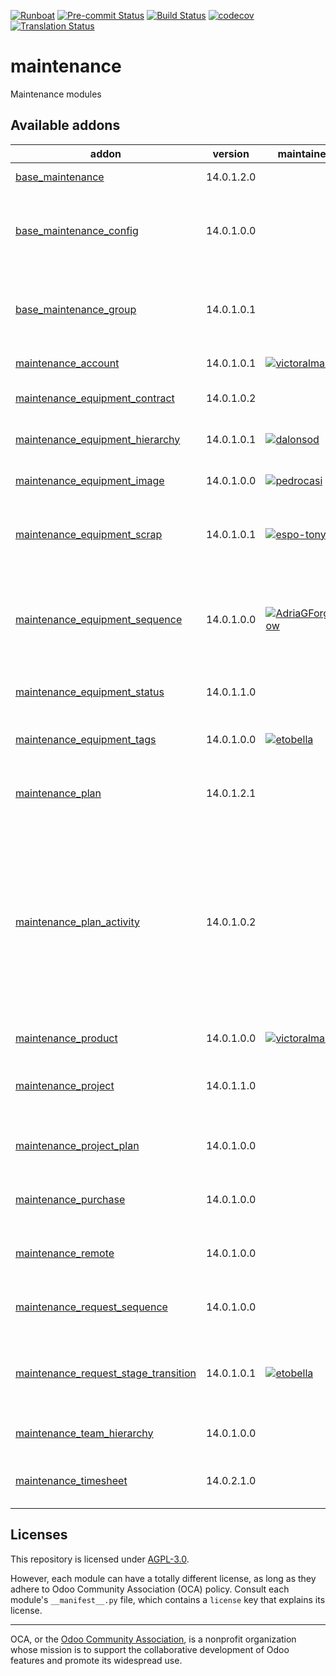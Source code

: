 
[![Runboat](https://img.shields.io/badge/runboat-Try%20me-875A7B.png)](https://runboat.odoo-community.org/builds?repo=OCA/maintenance&target_branch=14.0)
[![Pre-commit Status](https://github.com/OCA/maintenance/actions/workflows/pre-commit.yml/badge.svg?branch=14.0)](https://github.com/OCA/maintenance/actions/workflows/pre-commit.yml?query=branch%3A14.0)
[![Build Status](https://github.com/OCA/maintenance/actions/workflows/test.yml/badge.svg?branch=14.0)](https://github.com/OCA/maintenance/actions/workflows/test.yml?query=branch%3A14.0)
[![codecov](https://codecov.io/gh/OCA/maintenance/branch/14.0/graph/badge.svg)](https://codecov.io/gh/OCA/maintenance)
[![Translation Status](https://translation.odoo-community.org/widgets/maintenance-14-0/-/svg-badge.svg)](https://translation.odoo-community.org/engage/maintenance-14-0/?utm_source=widget)

<!-- /!\ do not modify above this line -->

# maintenance

Maintenance modules

<!-- /!\ do not modify below this line -->

<!-- prettier-ignore-start -->

[//]: # (addons)

Available addons
----------------
addon | version | maintainers | summary
--- | --- | --- | ---
[base_maintenance](base_maintenance/) | 14.0.1.2.0 |  | Base Maintenance
[base_maintenance_config](base_maintenance_config/) | 14.0.1.0.0 |  | Provides general settings for the Maintenance App
[base_maintenance_group](base_maintenance_group/) | 14.0.1.0.1 |  | Provides base access groups for the Maintenance App
[maintenance_account](maintenance_account/) | 14.0.1.0.1 | [![victoralmau](https://github.com/victoralmau.png?size=30px)](https://github.com/victoralmau) | Maintenance Account
[maintenance_equipment_contract](maintenance_equipment_contract/) | 14.0.1.0.2 |  | Manage equipment contracts
[maintenance_equipment_hierarchy](maintenance_equipment_hierarchy/) | 14.0.1.0.1 | [![dalonsod](https://github.com/dalonsod.png?size=30px)](https://github.com/dalonsod) | Manage equipment hierarchy
[maintenance_equipment_image](maintenance_equipment_image/) | 14.0.1.0.0 | [![pedrocasi](https://github.com/pedrocasi.png?size=30px)](https://github.com/pedrocasi) | Adds images to equipment.
[maintenance_equipment_scrap](maintenance_equipment_scrap/) | 14.0.1.0.1 | [![espo-tony](https://github.com/espo-tony.png?size=30px)](https://github.com/espo-tony) | Enhance the functionality for Scrapping Equipments
[maintenance_equipment_sequence](maintenance_equipment_sequence/) | 14.0.1.0.0 | [![AdriaGForgeFlow](https://github.com/AdriaGForgeFlow.png?size=30px)](https://github.com/AdriaGForgeFlow) | Adds sequence to maintenance equipment defined in the equipment's category
[maintenance_equipment_status](maintenance_equipment_status/) | 14.0.1.1.0 |  | Maintenance Equipment Status
[maintenance_equipment_tags](maintenance_equipment_tags/) | 14.0.1.0.0 | [![etobella](https://github.com/etobella.png?size=30px)](https://github.com/etobella) | Adds category tags to equipment
[maintenance_plan](maintenance_plan/) | 14.0.1.2.1 |  | Extends preventive maintenance planning
[maintenance_plan_activity](maintenance_plan_activity/) | 14.0.1.0.2 |  | This module allows defining in the maintenance plan activities that will be created once the maintenance requests are created as a consequence of the plan itself.
[maintenance_product](maintenance_product/) | 14.0.1.0.0 | [![victoralmau](https://github.com/victoralmau.png?size=30px)](https://github.com/victoralmau) | Maintenance Product
[maintenance_project](maintenance_project/) | 14.0.1.1.0 |  | Adds projects to maintenance equipments and requests
[maintenance_project_plan](maintenance_project_plan/) | 14.0.1.0.0 |  | Adds project and task to a Maintenance Plan
[maintenance_purchase](maintenance_purchase/) | 14.0.1.0.0 |  | Create Equipments with purchases
[maintenance_remote](maintenance_remote/) | 14.0.1.0.0 |  | Define remote on maintenance request
[maintenance_request_sequence](maintenance_request_sequence/) | 14.0.1.0.0 |  | Adds sequence to maintenance requests
[maintenance_request_stage_transition](maintenance_request_stage_transition/) | 14.0.1.0.1 | [![etobella](https://github.com/etobella.png?size=30px)](https://github.com/etobella) | Manage transition visibility and management between stages
[maintenance_team_hierarchy](maintenance_team_hierarchy/) | 14.0.1.0.0 |  | Create hierarchies on teams
[maintenance_timesheet](maintenance_timesheet/) | 14.0.2.1.0 |  | Adds timesheets to maintenance requests

[//]: # (end addons)

<!-- prettier-ignore-end -->

## Licenses

This repository is licensed under [AGPL-3.0](LICENSE).

However, each module can have a totally different license, as long as they adhere to Odoo Community Association (OCA)
policy. Consult each module's `__manifest__.py` file, which contains a `license` key
that explains its license.

----
OCA, or the [Odoo Community Association](http://odoo-community.org/), is a nonprofit
organization whose mission is to support the collaborative development of Odoo features
and promote its widespread use.
